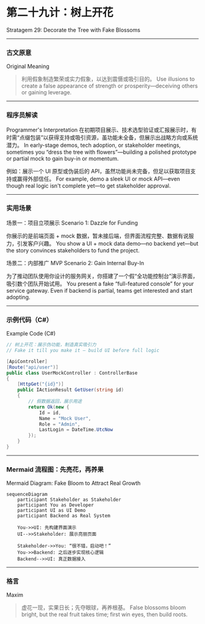# 第二十九计：树上开花

Stratagem 29: Decorate the Tree with Fake Blossoms

---

### 古文原意

Original Meaning

> 利用假象制造繁荣或实力假象，以达到震慑或吸引目的。
> Use illusions to create a false appearance of strength or prosperity—deceiving others or gaining leverage.

---

### 程序员解读

Programmer's Interpretation
在初期项目展示、技术选型验证或汇报展示时，有时需“点缀包装”以获得支持或吸引资源，虽功能未全备，但展示出战略方向或系统潜力。
In early-stage demos, tech adoption, or stakeholder meetings, sometimes you “dress the tree with flowers”—building a polished prototype or partial mock to gain buy-in or momentum.

例如：展示一个 UI 原型或伪装后的 API，虽然功能尚未完备，但足以获取项目支持或赢得外部信任。
For example, demo a sleek UI or mock API—even though real logic isn't complete yet—to get stakeholder approval.

---

### 实用场景

场景一：项目立项展示
Scenario 1: Dazzle for Funding

你展示的是前端页面 + mock 数据，暂未接后端，但界面流程完整、数据有说服力，引发客户兴趣。
You show a UI + mock data demo—no backend yet—but the story convinces stakeholders to fund the project.

场景二：内部推广 MVP
Scenario 2: Gain Internal Buy-In

为了推动团队使用你设计的服务网关，你搭建了一个假“全功能控制台”演示界面，吸引数个团队开始试用。
You present a fake “full-featured console” for your service gateway. Even if backend is partial, teams get interested and start adopting.

---

### 示例代码（C#）

Example Code (C#)

```csharp
// 树上开花：展示伪功能，制造真实吸引力
// Fake it till you make it – build UI before full logic

[ApiController]
[Route("api/user")]
public class UserMockController : ControllerBase
{
    [HttpGet("{id}")]
    public IActionResult GetUser(string id)
    {
        // 假数据返回，展示用途
        return Ok(new {
            Id = id,
            Name = "Mock User",
            Role = "Admin",
            LastLogin = DateTime.UtcNow
        });
    }
}
```

---

### Mermaid 流程图：先亮花，再养果

Mermaid Diagram: Fake Bloom to Attract Real Growth

```mermaid
sequenceDiagram
    participant Stakeholder as Stakeholder
    participant You as Developer
    participant UI as UI Demo
    participant Backend as Real System

    You->>UI: 先构建界面演示  
    UI-->>Stakeholder: 展示亮丽页面

    Stakeholder->>You: “很不错，启动吧！”  
    You->>Backend: 之后逐步实现核心逻辑  
    Backend-->>UI: 真正数据接入
```

---

### 格言

Maxim

> 虚花一现，实果日长；先夺眼球，再养根基。
> False blossoms bloom bright, but the real fruit takes time; first win eyes, then build roots.
